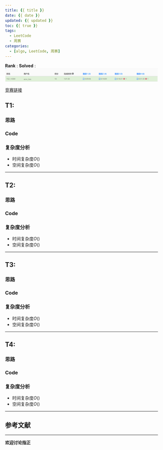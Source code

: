 ```yaml
---
title: {{ title }}
date: {{ date }}
updated: {{ updated }}
toc: {{ true }}
tags:
  - LeetCode
  - 周赛
categories:
  - [algo, LeetCode, 周赛]
---
```


**Rank** : 
**Solved** :
![](https://github.com/CsJsss/CsJsss.github.io/blob/hexo/themes/hexo-theme-icarus/source/img/2021/11/8/LeetCode_%E5%91%A8%E8%B5%9B266.png)

[竞赛链接]()

<!--more-->

## T1: 

### 思路

### Code

### 复杂度分析

- 时间复杂度$O()$
- 空间复杂度$O()$
----

## T2:

### 思路

### Code

### 复杂度分析

- 时间复杂度$O()$
- 空间复杂度$O()$
----

## T3:

### 思路

### Code

### 复杂度分析
- 时间复杂度$O()$
- 空间复杂度$O()$
----

## T4:

### 思路

### Code

### 复杂度分析
- 时间复杂度$O()$
- 空间复杂度$O()$
----

## 参考文献

----
**欢迎讨论指正**